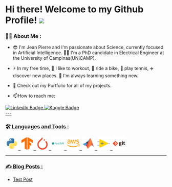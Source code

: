 <div>
<h1>
 Hi there! Welcome to my Github Profile!
 <img src="https://media.giphy.com/media/hvRJCLFzcasrR4ia7z/giphy.gif" width="30px"/>
 </h1>
</div>


### :man_technologist: About Me :
<!--
I am a Msc in Electrical Engineering and Developer <img src="https://media.giphy.com/media/WUlplcMpOCEmTGBtBW/giphy.gif" width="30"> from Perú.
-->

- :sunglasses: I'm Jean Pierre and I'm passionate about Science, currently focused in Artificial Intelligence. :man_student: I'm a PhD candidate in Electrical Engineer at the University of Campinas(UNICAMP).

- :zap: In my free time, :muscle: I like to workout, :mountain_bicyclist: ride a bike, :tennis: play tennis, :airplane: discover new places. :seedling: I'm always learning something new.

- :rocket: Check out my Portfolio for all of my projects.

- :mailbox:How to reach me: 
<div>
<a href="https://www.linkedin.com/in/jean-pierre-lv/">
    <img src="https://img.shields.io/badge/LinkedIn-blue?style=for-the-badge&logo=linkedin&logoColor=white" alt="LinkedIn Badge"/>
 <a href="https://www.kaggle.com/jplopez">
    <img src="https://img.shields.io/badge/Kaggle-blue?style=for-the-badge&logo=kaggle&logoColor=white" alt="Kaggle Badge"/>
</div>
<!--
<div id="header" align="center">
  <div id="badges">
  <a href="https://www.linkedin.com/in/jean-pierre-lv/">
    <img src="https://img.shields.io/badge/LinkedIn-blue?style=for-the-badge&logo=linkedin&logoColor=white" alt="LinkedIn Badge"/>
  </a>
  <a href="your-youtube-URL">
    <img src="https://img.shields.io/badge/YouTube-red?style=for-the-badge&logo=youtube&logoColor=white" alt="Youtube Badge"/>
  </a>
  <a href="https://twitter.com/JPlopez2088">
    <img src="https://img.shields.io/badge/Twitter-blue?style=for-the-badge&logo=twitter&logoColor=white" alt="Twitter Badge"/>
  </a>
  </div>
  <img src="https://komarev.com/ghpvc/?username=jeanpierrelv&style=flat-square&color=blue" alt=""/>
  
</div>
-->
---

### :hammer_and_wrench: Languages and Tools :

<div>  
  <img src="https://github.com/devicons/devicon/blob/master/icons/python/python-original.svg" title="Git" **alt="Git" width="40" height="40"/>&nbsp;
  <img src="https://github.com/devicons/devicon/blob/master/icons/tensorflow/tensorflow-original.svg" title="Git" **alt="Git" width="40" height="40"/>&nbsp;
  <img src="https://github.com/devicons/devicon/blob/master/icons/pytorch/pytorch-original.svg" title="Git" **alt="Git" width="40" height="40"/>&nbsp;
  <img src="https://github.com/devicons/devicon/blob/master/icons/fastapi/fastapi-original-wordmark.svg" title="Git" **alt="Git" width="40" height="40"/>&nbsp;
  <img src="https://github.com/devicons/devicon/blob/master/icons/amazonwebservices/amazonwebservices-plain-wordmark.svg" title="Git" **alt="Git" width="40" height="40"/>&nbsp;
  <img src="https://github.com/devicons/devicon/blob/master/icons/matlab/matlab-original.svg" title="Git" **alt="Git" width="40" height="40"/>&nbsp;
  <img src="https://github.com/devicons/devicon/blob/master/icons/labview/labview-original.svg" title="Git" **alt="Git" width="40" height="40"/>&nbsp;
  <img src="https://github.com/devicons/devicon/blob/master/icons/git/git-original-wordmark.svg" title="Git" **alt="Git" width="40" height="40"/>
</div>

<!--
---

### :fire: My Stats :

[![GitHub Streak](http://github-readme-streak-stats.herokuapp.com?user=jeanpierrelv&theme=dark&background=000000)](https://git.io/streak-stats)

[![Top Langs](https://github-readme-stats.vercel.app/api/top-langs/?username=jeanpierrelv&layout=compact&theme=vision-friendly-dark)](https://github.com/anuraghazra/github-readme-stats)
-->
---

### :writing_hand: Blog Posts :

<!-- BLOG-POST-LIST:START -->
- [Test Post](https://dev.to/itszed0/test-post-490g)
<!-- BLOG-POST-LIST:END -->

<!---
jeanpierrelv/jeanpierrelv is a ✨ special ✨ repository because its `README.md` (this file) appears on your GitHub profile.
You can click the Preview link to take a look at your changes.
--->
